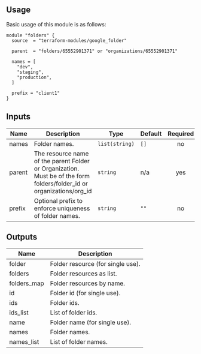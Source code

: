 ## Usage

Basic usage of this module is as follows:

```hcl
module "folders" {
  source  = "terraform-modules/google_folder"
  
  parent  = "folders/65552901371" or "organizations/65552901371"

  names = [
    "dev",
    "staging",
    "production",
  ]

  prefix = "client1"
}

```


## Inputs

| Name | Description | Type | Default | Required |
|------|-------------|------|---------|:--------:|
| names | Folder names. | `list(string)` | `[]` | no |
| parent | The resource name of the parent Folder or Organization. Must be of the form folders/folder\_id or organizations/org\_id | `string` | n/a | yes |
| prefix | Optional prefix to enforce uniqueness of folder names. | `string` | `""` | no |

## Outputs

| Name | Description |
|------|-------------|
| folder | Folder resource (for single use). |
| folders | Folder resources as list. |
| folders\_map | Folder resources by name. |
| id | Folder id (for single use). |
| ids | Folder ids. |
| ids\_list | List of folder ids. |
| name | Folder name (for single use). |
| names | Folder names. |
| names\_list | List of folder names. |
